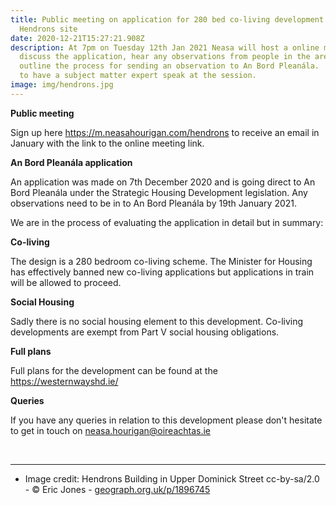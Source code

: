 ```yaml
---
title: Public meeting on application for 280 bed co-living development at
  Hendrons site
date: 2020-12-21T15:27:21.908Z
description: At 7pm on Tuesday 12th Jan 2021 Neasa will host a online meeting to
  discuss the application, hear any observations from people in the area and
  outline the process for sending an observation to An Bord Pleanála.  We hope
  to have a subject matter expert speak at the session.
image: img/hendrons.jpg
---
```

**Public meeting**

Sign up here <https://m.neasahourigan.com/hendrons> to receive an email in January with the link to the online meeting link.

**An Bord Pleanála application**

An application was made on 7th December 2020 and is going direct to An Bord Pleanála under the Strategic Housing Development legislation. Any observations need to be in to An Bord Pleanála by 19th January 2021.

We are in the process of evaluating the application in detail but in summary:

**Co-living** 

The design is a 280 bedroom co-living scheme. The Minister for Housing has effectively banned new co-living applications but applications in train will be allowed to proceed. 

**Social Housing**

Sadly there is no social housing element to this development. Co-living developments are exempt from Part V social housing obligations.  

**Full plans**

Full plans for the development can be found at the <https://westernwayshd.ie/>

**Queries**

If you have any queries in relation to this development please don't hesitate to get in touch on [neasa.hourigan@oireachtas.ie](<mailto:neasa.hourigan@oireachtas.ie?subject=Hendrons%20development&body=Dear%20Neasa%2C%0D%0A>)

<br><hr/>

* Image credit: Hendrons Building in Upper Dominick Street cc-by-sa/2.0 - © Eric Jones - [geograph.org.uk/p/1896745](https://geograph.org.uk/p/1896745)